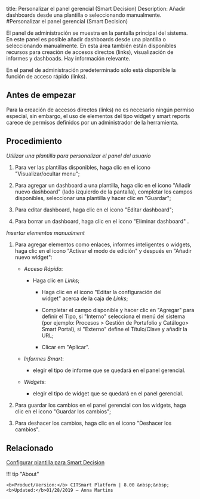 title: Personalizar el panel gerencial (Smart Decision)
Description: Añadir dashboards desde una plantilla o seleccionando manualmente.
#Personalizar el panel gerencial (Smart Decision)


El panel de administración se muestra en la pantalla principal del sistema. En
este panel es posible añadir dashboards desde una plantilla o seleccionando
manualmente. En esta área también están disponibles recursos para creación de
accesos directos (links), visualización de informes y dashboads. Hay información
relevante.

En el panel de administración predeterminado sólo está disponible la función de
acceso rápido (links).

Antes de empezar
--------------------

Para la creación de accesos directos (links) no es necesario ningún permiso
especial, sin embargo, el uso de elementos del tipo widget y smart reports
carece de permisos definidos por un administrador de la herramienta.

Procedimiento
-----------------

*Utilizar una plantilla para personalizar el panel del usuario*

1.  Para ver las plantillas disponibles, haga clic en el icono "Visualizar/ocultar menu";

2.  Para agregar un dashboard a una plantilla, haga clic en el icono "Añadir nuevo dashboard" (lado
    izquierdo de la pantalla), completar los campos disponibles, seleccionar una
    plantilla y hacer clic en "Guardar";

3.  Para editar dashboard, haga clic en el icono "Editar dashboard";

4.  Para borrar un dashboard, haga clic en el icono "Eliminar dashboard" .

*Insertar elementos manualment*

1.  Para agregar elementos como enlaces, informes inteligentes o widgets, haga
    clic en el icono "Activar el modo de edición" y después en "Añadir nuevo
    widget":

       +  *Acceso Rápido*:

           +   Haga clic en *Links*;

               +   Haga clic en el icono "Editar la configuración del widget" acerca de la caja de *Links*;

               +   Completar el campo disponible y hacer clic en "Agregar" para definir
                     el Tipo, si "Interno" selecciona el menú del sistema (por ejemplo:
                     Procesos \> Gestión de Portafolio y Catálogo\> Smart Portal), si
                     "Externo" define el Título/Clave y añadir la URL;

               +   Clicar em "Aplicar".

      +   *Informes Smart*:

           +   elegir el tipo de informe que se quedará en el panel gerencial.

      +   *Widgets*:

           +   elegir el tipo de widget que se quedará en el panel gerencial.

2.  Para guardar los cambios en el panel gerencial con los widgets, haga clic en
    el icono "Guardar los cambios";

3.  Para deshacer los cambios, haga clic en el icono "Deshacer los cambios".



Relacionado
-------

[Configurar plantilla para Smart Decision](/es-es/citsmart-esp-8/additional-features/reports/create/dashboard/use/create-template.html)


!!! tip "About"

    <b>Product/Version:</b> CITSmart Platform | 8.00 &nbsp;&nbsp;
    <b>Updated:</b>01/28/2019 – Anna Martins
